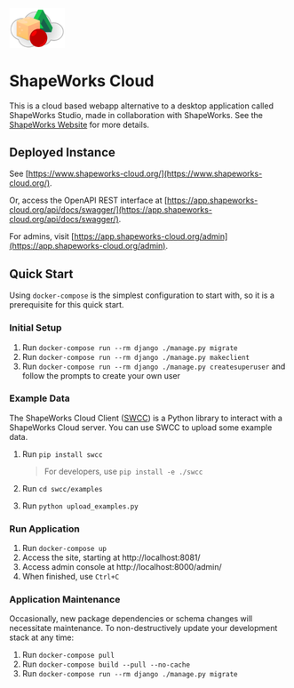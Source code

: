 <img src="web/shapeworks/public/favicon.ico" alt="ShapeWorks logo" width="100"/>

# ShapeWorks Cloud

This is a cloud based webapp alternative to a desktop application called ShapeWorks Studio, made in collaboration with ShapeWorks. See the [ShapeWorks Website](http://sciinstitute.github.io/ShapeWorks/) for more details.

## Deployed Instance

See [https://www.shapeworks-cloud.org/](https://www.shapeworks-cloud.org/).

Or, access the OpenAPI REST interface at [https://app.shapeworks-cloud.org/api/docs/swagger/](https://app.shapeworks-cloud.org/api/docs/swagger/).

For admins, visit [https://app.shapeworks-cloud.org/admin](https://app.shapeworks-cloud.org/admin).


## Quick Start
Using `docker-compose` is the simplest configuration to start with, so it is a prerequisite for this quick start.

### Initial Setup
1. Run `docker-compose run --rm django ./manage.py migrate`
1. Run `docker-compose run --rm django ./manage.py makeclient`
2. Run `docker-compose run --rm django ./manage.py createsuperuser`
   and follow the prompts to create your own user

### Example Data
The ShapeWorks Cloud Client ([SWCC](swcc)) is a Python library to interact with a ShapeWorks Cloud server. You can use SWCC to upload some example data.

1. Run `pip install swcc`

   > For developers, use `pip install -e ./swcc`

2. Run `cd swcc/examples`
3. Run `python upload_examples.py`


### Run Application
1. Run `docker-compose up`
2. Access the site, starting at http://localhost:8081/
2. Access admin console at http://localhost:8000/admin/
3. When finished, use `Ctrl+C`

### Application Maintenance
Occasionally, new package dependencies or schema changes will necessitate maintenance. To non-destructively update your development stack at any time:
1. Run `docker-compose pull`
2. Run `docker-compose build --pull --no-cache`
3. Run `docker-compose run --rm django ./manage.py migrate`
